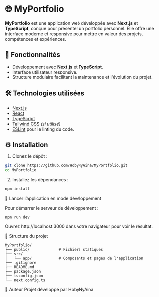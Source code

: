 # 🌐 MyPortfolio

**MyPortfolio** est une application web développée avec **Next.js** et **TypeScript**, conçue pour présenter un portfolio personnel. Elle offre une interface moderne et responsive pour mettre en valeur des projets, compétences et expériences.

## 🚀 Fonctionnalités

- Développement avec **Next.js** et **TypeScript**.
- Interface utilisateur responsive.
- Structure modulaire facilitant la maintenance et l'évolution du projet.

## 🛠️ Technologies utilisées

- [Next.js](https://nextjs.org/)
- [React](https://reactjs.org/)
- [TypeScript](https://www.typescriptlang.org/)
- [Tailwind CSS](https://tailwindcss.com/) *(si utilisé)*
- [ESLint](https://eslint.org/) pour le linting du code.

## ⚙️ Installation

1. Clonez le dépôt :

```bash
git clone https://github.com/HobyNyAina/MyPortfolio.git
cd MyPortfolio
```


2. Installez les dépendances :

```bash 
npm install
```

🧪 Lancer l’application en mode développement

Pour démarrer le serveur de développement :


```bash
npm run dev
```


Ouvrez http://localhost:3000 dans votre navigateur pour voir le résultat.

📁 Structure du projet

```
MyPortfolio/
├── public/             # Fichiers statiques
├── src/
│   └── app/            # Composants et pages de l'application
├── .gitignore
├── README.md
├── package.json
├── tsconfig.json
└── next.config.ts
```

👤 Auteur
Projet développé par HobyNyAina 